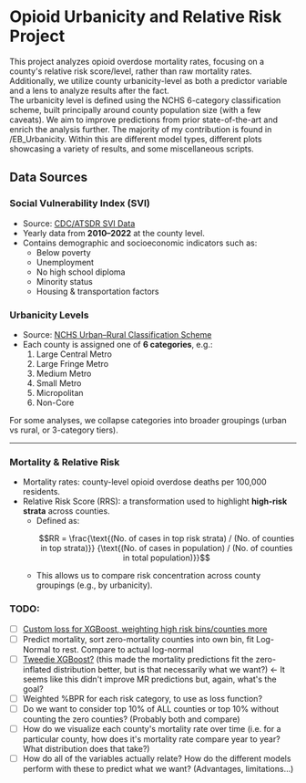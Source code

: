 # Opioid Urbanicity and Relative Risk Project

This project analyzes opioid overdose mortality rates, focusing on a county's relative risk score/level, rather than raw mortality rates. Additionally, we utilize county urbanicity-level as both a predictor variable and a lens to analyze results after the fact.  
The urbanicity level is defined using the NCHS 6-category classification scheme, built principally around county population size (with a few caveats). We aim to improve predictions from prior state-of-the-art and enrich the analysis further. The majority of my contribution is found in /EB_Urbanicity. Within this are different model types, different plots showcasing a variety of results, and some miscellaneous scripts. 

## Data Sources
### Social Vulnerability Index (SVI)
- Source: [CDC/ATSDR SVI Data](https://www.atsdr.cdc.gov/placeandhealth/svi/index.html)  
- Yearly data from **2010–2022** at the county level.  
- Contains demographic and socioeconomic indicators such as:
  - Below poverty
  - Unemployment
  - No high school diploma
  - Minority status
  - Housing & transportation factors

### Urbanicity Levels
- Source: [NCHS Urban–Rural Classification Scheme](https://www.cdc.gov/nchs/data-analysis-tools/urban-rural.html)  
- Each county is assigned one of **6 categories**, e.g.:
  1. Large Central Metro  
  2. Large Fringe Metro  
  3. Medium Metro  
  4. Small Metro  
  5. Micropolitan  
  6. Non-Core  

For some analyses, we collapse categories into broader groupings (urban vs rural, or 3-category tiers).

---

### Mortality & Relative Risk
- Mortality rates: county-level opioid overdose deaths per 100,000 residents.  
- Relative Risk Score (RRS): a transformation used to highlight **high-risk strata** across counties.  
  - Defined as:
    ```math
    RR = \frac{\text{(No. of cases in top risk strata) / (No. of counties in top strata)}}
             {\text{(No. of cases in population) / (No. of counties in total population)}}
    ```
  - This allows us to compare risk concentration across county groupings (e.g., by urbanicity).

### TODO:  
- [ ] [Custom loss for XGBoost, weighting high risk bins/counties more](https://pubmed.ncbi.nlm.nih.gov/39277561/)  
- [ ] Predict mortality, sort zero-mortality counties into own bin, fit Log-Normal to rest. Compare to actual log-normal  
- [ ] [Tweedie XGBoost?](https://xgboost.readthedocs.io/en/stable/parameter.html#learning-task-parameters) (this made the mortality predictions fit the zero-inflated distribution better, but is that necessarily what we want?) <- It seems like this didn't improve MR predictions but, again, what's the goal?  
- [ ] Weighted %BPR for each risk category, to use as loss function?
- [ ] Do we want to consider top 10% of ALL counties or top 10% without counting the zero counties? (Probably both and compare)
- [ ] How do we visualize each county's mortality rate over time (i.e. for a particular county, how does it's mortality rate compare year to year? What distribution does that take?)
- [ ] How do all of the variables actually relate? How do the different models perform with these to predict what we want? (Advantages, limitations...)
